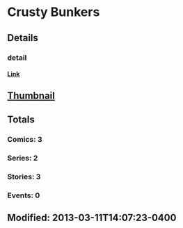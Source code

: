 # Crusty  Bunkers 
## Details
### detail
#### [Link](http://marvel.com/comics/creators/3109/crusty_bunkers?utm_campaign=apiRef&utm_source=225578a89fc76f3d20fbffda5d17a88d)
## [Thumbnail](http://i.annihil.us/u/prod/marvel/i/mg/b/40/image_not_available.jpg)
## Totals
### Comics: 3
### Series: 2
### Stories: 3
### Events: 0
## Modified: 2013-03-11T14:07:23-0400